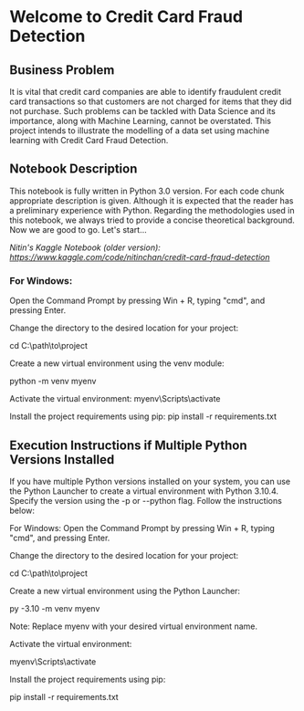 # Welcome to Credit Card Fraud Detection

## Business Problem
It is vital that credit card companies are able to identify fraudulent credit card transactions so that customers are not charged for items that they did not purchase. Such problems can be tackled with Data Science and its importance, along with Machine Learning, cannot be overstated. This project intends to illustrate the modelling of a data set using machine learning with Credit Card Fraud Detection.

## Notebook Description
This notebook is fully written in Python 3.0 version. For each code chunk appropriate description is given. Although it is expected that the reader has a preliminary experience with Python. Regarding the methodologies used in this notebook, we always tried to provide a concise theoretical background. Now we are good to go. Let's start...

*Nitin's Kaggle Notebook (older version): https://www.kaggle.com/code/nitinchan/credit-card-fraud-detection*

### For Windows:

Open the Command Prompt by pressing Win + R, typing "cmd", and pressing Enter.

Change the directory to the desired location for your project:


cd C:\path\to\project

Create a new virtual environment using the venv module:


python -m venv myenv

Activate the virtual environment:
myenv\Scripts\activate


Install the project requirements using pip:
pip install -r requirements.txt



## Execution Instructions if Multiple Python Versions Installed

If you have multiple Python versions installed on your system, you can use the Python Launcher to create a virtual environment with Python 3.10.4. Specify the version using the -p or --python flag. Follow the instructions below:

For Windows:
Open the Command Prompt by pressing Win + R, typing "cmd", and pressing Enter.

Change the directory to the desired location for your project:

cd C:\path\to\project

Create a new virtual environment using the Python Launcher:

py -3.10 -m venv myenv

Note: Replace myenv with your desired virtual environment name.

Activate the virtual environment:


myenv\Scripts\activate


Install the project requirements using pip:

pip install -r requirements.txt
